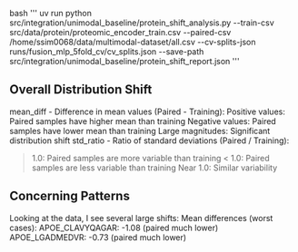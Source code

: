 bash
'''
uv run python src/integration/unimodal_baseline/protein_shift_analysis.py --train-csv src/data/protein/proteomic_encoder_train.csv --paired-csv /home/ssim0068/data/multimodal-dataset/all.csv --cv-splits-json runs/fusion_mlp_5fold_cv/cv_splits.json --save-path src/integration/unimodal_baseline/protein_shift_report.json
'''

## Overall Distribution Shift
mean_diff - Difference in mean values (Paired - Training):
Positive values: Paired samples have higher mean than training
Negative values: Paired samples have lower mean than training
Large magnitudes: Significant distribution shift
std_ratio - Ratio of standard deviations (Paired / Training):
> 1.0: Paired samples are more variable than training
< 1.0: Paired samples are less variable than training
Near 1.0: Similar variability

## Concerning Patterns
Looking at the data, I see several large shifts:
Mean differences (worst cases):
APOE_CLAVYQAGAR: -1.08 (paired much lower)
APOE_LGADMEDVR: -0.73 (paired much lower)
